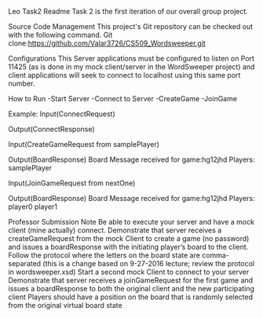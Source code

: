 Leo Task2 Readme
Task 2 is the first iteration of our overall group project.

Source Code Management
This project's Git repository can be checked out with the following command.
Git clone:https://github.com/Valar3726/CS509_Wordsweeper.git

Configurations
This Server applications must be configured to listen on Port 11425 (as is done in my mock client/server 
in the WordSweeper project) and client applications will seek to connect to localhost using this same port 
number.

How to Run
-Start Server
-Connect to Server
-CreateGame
-JoinGame

Example:
Input(ConnectRequest)
<?xml version="1.0" encoding="UTF-8"?><request id="b1feec65-bfe8-4526-b594-6e3773dcaad7"><connectRequest/></request>

Output(ConnectResponse)
<?xml version="1.0" encoding="UTF-8"?><response id="b1feec65-bfe8-4526-b594-6e3773dcaad7" success="true"><connectResponse id="86b4e90c-f307-4df4-9dd8-7363ff3e8e72"/></response>

Input(CreateGameRequest from samplePlayer)
<?xml version="1.0" encoding="UTF-8"?><request id="7102e469-a69a-4b80-95d3-df1c2b24bf1a"><createGameRequest name="samplePlayer"/></request>

Output(BoardResponse)
Board Message received for game:hg12jhd
Players:
  samplePlayer
<?xml version="1.0" encoding="UTF-8"?><response id="7102e469-a69a-4b80-95d3-df1c2b24bf1a" success="true"><boardResponse bonus="7,7" contents="DIMNCJAIBMBDHITZKCVPLFCOFWDBRWZBWTUSDSCDAHRALSWID" gameId="hg12jhd" managingUser="samplePlayer"><player board="MBDHKCVPOFWDZBWT" name="samplePlayer" position="2,1" score="0"/></boardResponse></response>

Input(JoinGameRequest from nextOne)
<?xml version="1.0" encoding="UTF-8"?><request id="6b63d7c8-8ac3-4a5d-a68f-35ef46ad0549"><joinGameRequest gameId="somePlace" name="nextOne"/></request>

Output(BoardResponse)
Board Message received for game:hg12jhd
Players:
  player0
  player1
<?xml version="1.0" encoding="UTF-8"?><response id="6b63d7c8-8ac3-4a5d-a68f-35ef46ad0549" success="true"><boardResponse bonus="4,3" contents="DIMNCJAIBMBDHITZKCVPLFCOFWDBRWZBWTUSDSCDAHRALSWID" gameId="hg12jhd" managingUser="player0"><player board="DIMNIBMBTZKCFCOF" name="player0" position="0,0" score="0"/><player board="ZKCVCOFWWZBWDSCD" name="player1" position="1,2" score="0"/></boardResponse></response>

Professor Submission Note
Be able to execute your server and have a mock client (mine actually) connect.
Demonstrate that server receives a createGameRequest from the mock Client to create a game (no password) and issues a boardResponse with the initiating player’s board to the client. Follow the protocol where the letters on the board state are comma-separated (this is a change based on 9-27-2016 lecture; review the protocol in wordsweeper.xsd)
Start a second mock Client to connect to your server
Demonstrate that server receives a joinGameRequest for the first game and issues a boardResponse to both the original client and the new participating client
Players should have a position on the board that is randomly selected from the original virtual board state
